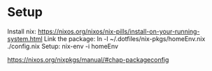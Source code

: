 # Setup

Install nix: https://nixos.org/nixos/nix-pills/install-on-your-running-system.html
Link the package: ln -l ~/.dotfiles/nix-pkgs/homeEnv.nix ./config.nix
Setup: nix-env -i homeEnv

https://nixos.org/nixpkgs/manual/#chap-packageconfig

